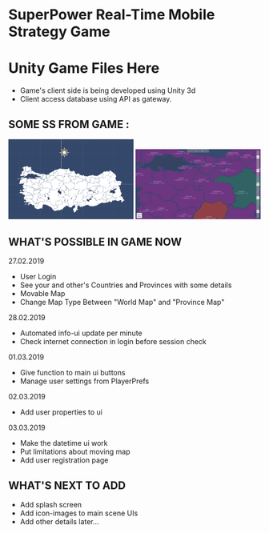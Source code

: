 # SuperPower Real-Time Mobile Strategy Game

# Unity Game Files Here

- Game's client side is being developed using Unity 3d
- Client access database using API as gateway.



## SOME SS FROM GAME : ##

<p>
  <img src="https://github.com/aliihsank/SuperPower/blob/master/images/superpowerss1.png" width="250" title="Map Design">
  <img src="https://github.com/aliihsank/SuperPower/blob/master/images/superpowerss2.png" width="250" title="In Game - Map">
</p>



## WHAT'S POSSIBLE IN GAME NOW ##
27.02.2019
+ User Login
+ See your and other's Countries and Provinces with some details
+ Movable Map
+ Change Map Type Between "World Map" and "Province Map"

28.02.2019
+ Automated info-ui update per minute
+ Check internet connection in login before session check

01.03.2019
+ Give function to main ui buttons
+ Manage user settings from PlayerPrefs

02.03.2019
+ Add user properties to ui

03.03.2019
+ Make the datetime ui work
+ Put limitations about moving map
+ Add user registration page


## WHAT'S NEXT TO ADD ##

- Add splash screen
- Add icon-images to main scene UIs
- Add other details later...
